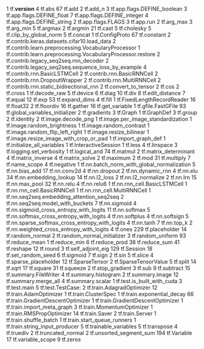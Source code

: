 1	tf.__version__
4	tf.abs
67	tf.add
2	tf.add_n
3	tf.app.flags.DEFINE_boolean
3	tf.app.flags.DEFINE_float
7	tf.app.flags.DEFINE_integer
4	tf.app.flags.DEFINE_string
2	tf.app.flags.FLAGS
3	tf.app.run
2	tf.arg_max
3	tf.arg_min
5	tf.argmax
2	tf.argmin
21	tf.cast
5	tf.cholesky
5	tf.clip_by_global_norm
5	tf.concat
1	tf.ConfigProto
67	tf.constant
2	tf.contrib.keras.datasets.cifar10.load_data
2	tf.contrib.learn.preprocessing.VocabularyProcessor
1	tf.contrib.learn.preprocessing.VocabularyProcessor.restore
2	tf.contrib.legacy_seq2seq.rnn_decoder
2	tf.contrib.legacy_seq2seq.sequence_loss_by_example
4	tf.contrib.rnn.BasicLSTMCell 
2	tf.contrib.rnn.BasicRNNCell
2	tf.contrib.rnn.DropoutWrapper
2	tf.contrib.rnn.MultiRNNCell
2	tf.contrib.rnn.static_bidirectional_rnn
2	tf.convert_to_tensor
2	tf.cos
2	tf.cross
1	tf.decode_raw
5	tf.device
6	tf.diag
10	tf.div
8	tf.edit_distance
7	tf.equal
12	tf.exp
53	tf.expand_dims
4	tf.fill
1	tf.FixedLengthRecordReader
16	tf.float32 
2	tf.floordiv
16	tf.gather
16	tf.get_variable
1	tf.gfile.FastGFile
93	tf.global_variables_initializer
2	tf.gradients
3	tf.Graph
1	tf.GraphDef
3	tf.group
2	tf.identity
2	tf.image.decode_png
1	tf.image.per_image_standardization
1	tf.image.random_brightness
1	tf.image.random_contrast
1	tf.image.random_flip_left_right
1	tf.image.resize_bilinear
1	tf.image.resize_image_with_crop_or_pad
1	tf.import_graph_def
1	tf.initialize_all_variables
1	tf.InteractiveSession
1	tf.less
4	tf.linspace
3	tf.logging.set_verbosity
1	tf.logical_and
74	tf.matmul
2	tf.matrix_determinant
4	tf.matrix_inverse
4	tf.matrix_solve
2	tf.maximum
2	tf.mod
31	tf.multiply
7	tf.name_scope
4	tf.negative
1	tf.nn.batch_norm_with_global_normalization
5	tf.nn.bias_add
17	tf.nn.conv2d
4	tf.nn.dropout
2	tf.nn.dynamic_rnn
4	tf.nn.elu
34	tf.nn.embedding_lookup
14	tf.nn.l2_loss
2	tf.nn.l2_normalize
2	tf.nn.lrn
15	tf.nn.max_pool
32	tf.nn.relu
4	tf.nn.relu6
1	tf.nn.rnn_cell.BasicLSTMCell
1	tf.nn.rnn_cell.BasicRNNCell
1	tf.nn.rnn_cell.MultiRNNCell
1	tf.nn.seq2seq.embedding_attention_seq2seq
2	tf.nn.seq2seq.model_with_buckets
7	tf.nn.sigmoid
4	tf.nn.sigmoid_cross_entropy_with_logits
11	tf.nn.softmax
5	tf.nn.softmax_cross_entropy_with_logits
4	tf.nn.softplus
4	tf.nn.softsign
5	tf.nn.sparse_softmax_cross_entropy_with_logits
4	tf.nn.tanh
7	tf.nn.top_k
2	tf.nn.weighted_cross_entropy_with_logits
4	tf.ones
229	tf.placeholder 
14	tf.random_normal
2	tf.random_normal_initializer
3	tf.random_uniform
93	tf.reduce_mean
1	tf.reduce_min
6	tf.reduce_prod
38	tf.reduce_sum
41	tf.reshape
12	tf.round
3	tf.self_adjoint_eig
129	tf.Session
18	tf.set_random_seed
6	tf.sigmoid
7	tf.sign
2	tf.sin
5	tf.slice
4	tf.sparse_placeholder
12	tf.SparseTensor
2	tf.SparseTensorValue
5	tf.split
14	tf.sqrt
17	tf.square
31	tf.squeeze
2	tf.stop_gradient
3	tf.sub
9	tf.subtract
15	tf.summary.FileWriter
4	tf.summary.histogram
2	tf.summary.image
12	tf.summary.merge_all
4	tf.summary.scalar
1	tf.test.is_built_with_cuda
3	tf.test.main
5	tf.test.TestCase:
2	tf.train.AdagradOptimizer
12	tf.train.AdamOptimizer
1	tf.train.ClusterSpec
1	tf.train.exponential_decay
66	tf.train.GradientDescentOptimizer
1	tf.train.GradientDescentOptimizer
1	tf.train.import_meta_graph
3	tf.train.MomentumOptimizer
1	tf.train.RMSPropOptimizer
14	tf.train.Saver
2	tf.train.Server
1	tf.train.shuffle_batch
1	tf.train.start_queue_runners
1	tf.train.string_input_producer
5	tf.trainable_variables
5	tf.transpose
4	tf.truediv
2	tf.truncated_normal
2	tf.unsorted_segment_sum
194	tf.Variable
17	tf.variable_scope
9	tf.zeros